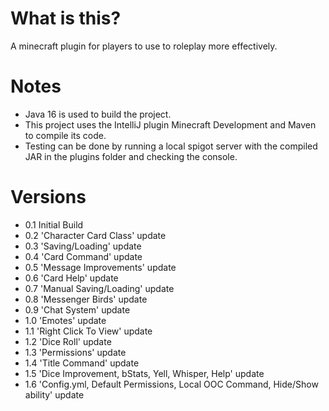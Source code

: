 # What is this?
A minecraft plugin for players to use to roleplay more effectively.

# Notes
- Java 16 is used to build the project.
- This project uses the IntelliJ plugin Minecraft Development and Maven to compile its code.
- Testing can be done by running a local spigot server with the compiled JAR in the plugins folder and checking the console.

# Versions
- 0.1 Initial Build
- 0.2 'Character Card Class' update
- 0.3 'Saving/Loading' update
- 0.4 'Card Command' update
- 0.5 'Message Improvements' update
- 0.6 'Card Help' update
- 0.7 'Manual Saving/Loading' update
- 0.8 'Messenger Birds' update
- 0.9 'Chat System' update
- 1.0 'Emotes' update
- 1.1 'Right Click To View' update
- 1.2 'Dice Roll' update
- 1.3 'Permissions' update
- 1.4 'Title Command' update
- 1.5 'Dice Improvement, bStats, Yell, Whisper, Help'  update
- 1.6 'Config.yml, Default Permissions, Local OOC Command, Hide/Show ability' update
